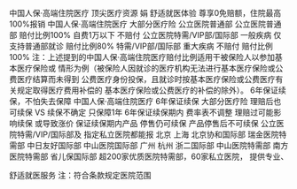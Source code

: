 中国人保·高端住院医疗
顶尖医疗资源
娟
舒适就医体验
尊享0免赔额，住院最高100%报销
中国人保·高端住院医疗
大部分医疗险
公立医院普通部
公立医院普通部
赔付比例100%
自费1万以下
不赔付
公立医院特需/VIP部/国际部
一般疾病
仅支持普通部就诊
赔付比例80%
特需/VIP部/国际部
重大疾病
不赔付
赔付比例100%
注：上述提到的中国人保·高端住院医疗赔付比例适用干被保险人以参加基本医疗保险或
情形为例（被保险人因就诊的医疗机构无法进行基本医疗保险或公费医疗结算而未得到
公费医疗身份投保，且就诊时按基本医疗保险或公费医疗有关规定取得医疗费用补偿的
基本医疗保险或公费医疗的补偿的除外）。
6年保证续保，不怕失去保障
中国人保·高端住院医疗
6年保证续保
大部分医疗险
理赔后也可续保
VS
续保不确定
只保障1年
6年保证续保期内
费率表不调整
理赔过可能影响续保
或导致涨价
保证续保期内产品
停售仍可续保
产品停售后不可续保
公立医院特需/VIP/国际部及
指定私立医院都能报
北京
上海
北京协和国际部
瑞金医院特需部
中日友好国际部
中山医院国际部
广州
杭州
浙二国际部
中山医院特需部
南方医院特需部
省儿保国际部
超200家优质医院特需部，60家私立医院，
提供专业、

舒适就医服务
注：符合条款规定医院范围

